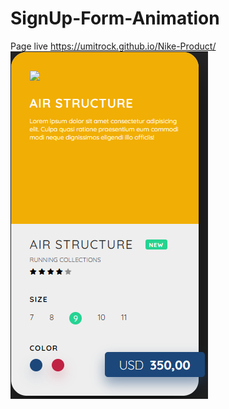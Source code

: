 # SignUp-Form-Animation
Page live https://umitrock.github.io/Nike-Product/
<img src="https://github.com/UmitRock/Nike-Product/blob/main/page.png?raw=true" alt="">
